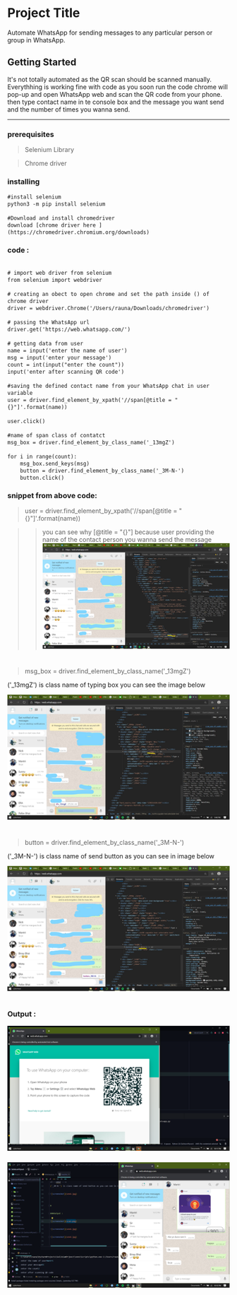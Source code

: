 # Project Title

Automate WhatsApp for sending messages to any particular person or group in WhatsApp.

## Getting Started

It's not totally automated as the QR scan should be scanned manually.
Everythhing is working fine with code as you soon run the code chrome will pop-up
and open WhatsApp web and scan the QR code from your phone. then type contact name in te console box 
and the message you want send and the number of times you wanna send.

--- 
### prerequisites
<!---libraries --->
>Selenium Library

>Chrome driver



### installing 


```
#install selenium
python3 -m pip install selenium

#Download and install chromedriver
download [chrome driver here ](https://chromedriver.chromium.org/downloads)
```



### code :
```   

# import web driver from selenium 
from selenium import webdriver

# creating an obect to open chrome and set the path inside () of chrome driver 
driver = webdriver.Chrome('/Users/rauna/Downloads/chromedriver')

# passing the WhatsApp url
driver.get('https://web.whatsapp.com/')

# getting data from user
name = input('enter the name of user')
msg = input('enter your message')
count = int(input("enter the count"))
input('enter after scanning QR code')

#saving the defined contact name from your WhatsApp chat in user variable
user = driver.find_element_by_xpath('//span[@title = "{}"]'.format(name))

user.click()

#name of span class of contatct
msg_box = driver.find_element_by_class_name('_13mgZ')

for i in range(count):
    msg_box.send_keys(msg)
    button = driver.find_element_by_class_name('_3M-N-')
    button.click()

```

### snippet from above code:
>user = driver.find_element_by_xpath('//span[@title = "{}"]'.format(name))

>>you can see why [@title = "{}"] because user providing the name of the contact 
>person you wanna send the message
>![screenshot](screen.jpg)


#
>msg_box = driver.find_element_by_class_name('_13mgZ')
<!---eded --->
('_13mgZ') is class name of typing box you can see the image below

![screenshot](typing.jpg)



#
>   button = driver.find_element_by_class_name('_3M-N-')
<!---eded --->
('_3M-N-') is class name of send button as you can see in image below

![screenshot](send.jpg)


#

### Output :

![screenshot](scan.png)

###
###
![screenshot](output.png)

